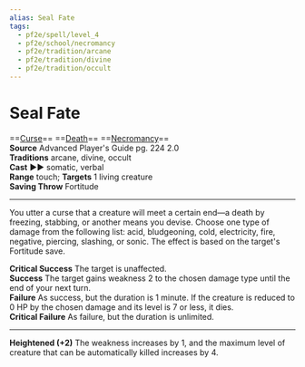 ```yaml
---
alias: Seal Fate
tags:
  - pf2e/spell/level_4
  - pf2e/school/necromancy
  - pf2e/tradition/arcane
  - pf2e/tradition/divine
  - pf2e/tradition/occult
---
```


# Seal Fate

==[Curse](../../../Traits/Curse.md)== ==[Death](../../../Traits/Death.md)== ==[Necromancy](../../../Traits/Necromancy.md)==  
__Source__ Advanced Player's Guide pg. 224 2.0  
**Traditions** arcane, divine, occult  
**Cast** ►► somatic, verbal  
**Range** touch; **Targets** 1 living creature  
**Saving Throw** Fortitude

---

You utter a curse that a creature will meet a certain end—a death by freezing, stabbing, or another means you devise. Choose one type of damage from the following list: acid, bludgeoning, cold, electricity, fire, negative, piercing, slashing, or sonic. The effect is based on the target's Fortitude save.

**Critical Success** The target is unaffected.  
**Success** The target gains weakness 2 to the chosen damage type until the end of your next turn.  
**Failure** As success, but the duration is 1 minute. If the creature is reduced to 0 HP by the chosen damage and its level is 7 or less, it dies.  
**Critical Failure** As failure, but the duration is unlimited.

<hr>

**Heightened (+2)** The weakness increases by 1, and the maximum level of creature that can be automatically killed increases by 4.
